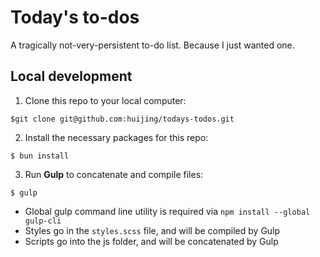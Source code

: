 # Today's to-dos

A tragically not-very-persistent to-do list. Because I just wanted one.

## Local development

1. Clone this repo to your local computer:

```shell
$git clone git@github.com:huijing/todays-todos.git
```

2. Install the necessary packages for this repo:

```shell
$ bun install
```

3. Run **Gulp** to concatenate and compile files:

```shell
$ gulp
```

- Global gulp command line utility is required via `npm install --global gulp-cli`
- Styles go in the `styles.scss` file, and will be compiled by Gulp
- Scripts go into the js folder, and will be concatenated by Gulp
